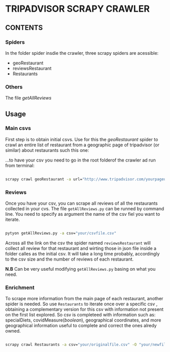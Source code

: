# TRIPADVISOR SCRAPY CRAWLER
 ## CONTENTS
 
 ### Spiders
 In the folder spider insdie the crawler, three scrapy spiders are acessible:
 - geoRestaurant
 - reviewsRestaurant
 - Restaurants
 
 ### Others
 The file *getAllReviews*
 
 ## Usage
 ###  Main csvs
 First step is to obtain initial csvs. Use for this the *geoRestaurant* spider to crawl an entire list of restaurant from a geographic page of tripadvisor (or similar) about restaurants such this one: 
 
 ...to have your csv you need to go in the root folderof the crawler ad run from terminal: 
 
```bash

scrapy crawl geoRestaurant -a url="http://www.tripadvisor.com/yourpageurl.html" -O "your/output/file.csv"

```
### Reviews
Once you have your csv, you can scrape all reviews of all the restaurants collected in your cvs.
The file `getAllReviews.py` can be runned by command line. You need to specify as argument the name of the csv fiel you want to iterate.

  
```bash

pytyon getAllReviews.py -a csv="your/csvfile.csv"

```
 Across all the link on the csv the spider named `reviewsRestaurant` will collect all review for that restaurant and wirting those in json file inside a folder calles as the initial csv.
 It will take a long time probably, accordingly to the csv size and the number of reviews of each restaurant.
 
 **N.B** Can be very useful modifying `getAllReviews.py` basing on what you need.
 
 ### Enrichment
 To scrape more information from the main page of each restaurant, another spider is needed. So use `Restaurants` to iterate once over a specific csv , obtaining a complementary version for this csv with information not present on the first list explored. So csv is completeed with information such as: specialDiets, covidMeasure(*boolean*), geographical coordinates, and more geographical information useful to complete and correct the ones alredy owned.
 
 ```bash

scrapy crawl Restaurants -a csv="your/originalfile.csv" -O "your/newfile.csv"

```
 
